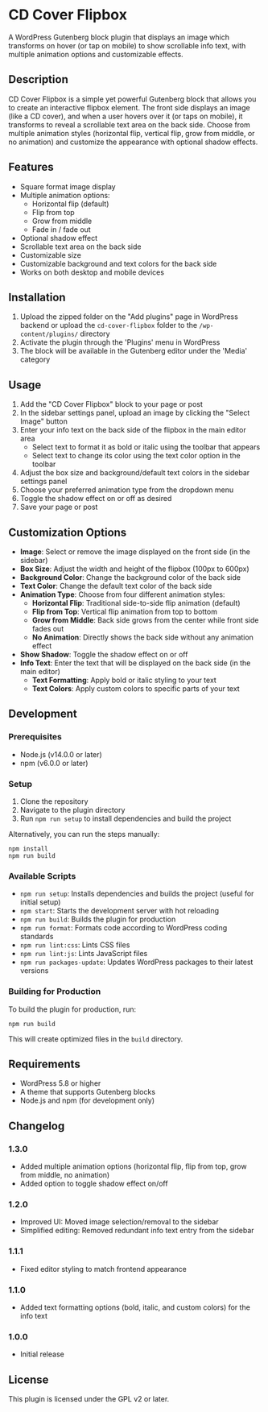 # CD Cover Flipbox

A WordPress Gutenberg block plugin that displays an image which transforms on hover (or tap on mobile) to show scrollable info text, with multiple animation options and customizable effects.

## Description

CD Cover Flipbox is a simple yet powerful Gutenberg block that allows you to create an interactive flipbox element. The front side displays an image (like a CD cover), and when a user hovers over it (or taps on mobile), it transforms to reveal a scrollable text area on the back side. Choose from multiple animation styles (horizontal flip, vertical flip, grow from middle, or no animation) and customize the appearance with optional shadow effects.

## Features

- Square format image display
- Multiple animation options:
  - Horizontal flip (default)
  - Flip from top
  - Grow from middle
  - Fade in / fade out
- Optional shadow effect
- Scrollable text area on the back side
- Customizable size
- Customizable background and text colors for the back side
- Works on both desktop and mobile devices


## Installation

1. Upload the zipped folder on the "Add plugins" page in WordPress backend or upload the `cd-cover-flipbox` folder to the `/wp-content/plugins/` directory 
2. Activate the plugin through the 'Plugins' menu in WordPress
3. The block will be available in the Gutenberg editor under the 'Media' category

## Usage

1. Add the "CD Cover Flipbox" block to your page or post
2. In the sidebar settings panel, upload an image by clicking the "Select Image" button
3. Enter your info text on the back side of the flipbox in the main editor area
   - Select text to format it as bold or italic using the toolbar that appears
   - Select text to change its color using the text color option in the toolbar
4. Adjust the box size and background/default text colors in the sidebar settings panel
5. Choose your preferred animation type from the dropdown menu
6. Toggle the shadow effect on or off as desired
7. Save your page or post

## Customization Options

- **Image**: Select or remove the image displayed on the front side (in the sidebar)
- **Box Size**: Adjust the width and height of the flipbox (100px to 600px)
- **Background Color**: Change the background color of the back side
- **Text Color**: Change the default text color of the back side
- **Animation Type**: Choose from four different animation styles:
  - **Horizontal Flip**: Traditional side-to-side flip animation (default)
  - **Flip from Top**: Vertical flip animation from top to bottom
  - **Grow from Middle**: Back side grows from the center while front side fades out
  - **No Animation**: Directly shows the back side without any animation effect
- **Show Shadow**: Toggle the shadow effect on or off
- **Info Text**: Enter the text that will be displayed on the back side (in the main editor)
  - **Text Formatting**: Apply bold or italic styling to your text
  - **Text Colors**: Apply custom colors to specific parts of your text

## Development

### Prerequisites

- Node.js (v14.0.0 or later)
- npm (v6.0.0 or later)

### Setup

1. Clone the repository
2. Navigate to the plugin directory
3. Run `npm run setup` to install dependencies and build the project

Alternatively, you can run the steps manually:
```
npm install
npm run build
```

### Available Scripts

- `npm run setup`: Installs dependencies and builds the project (useful for initial setup)
- `npm start`: Starts the development server with hot reloading
- `npm run build`: Builds the plugin for production
- `npm run format`: Formats code according to WordPress coding standards
- `npm run lint:css`: Lints CSS files
- `npm run lint:js`: Lints JavaScript files
- `npm run packages-update`: Updates WordPress packages to their latest versions

### Building for Production

To build the plugin for production, run:

```
npm run build
```

This will create optimized files in the `build` directory.

## Requirements

- WordPress 5.8 or higher
- A theme that supports Gutenberg blocks
- Node.js and npm (for development only)

## Changelog

### 1.3.0
- Added multiple animation options (horizontal flip, flip from top, grow from middle, no animation)
- Added option to toggle shadow effect on/off

### 1.2.0
- Improved UI: Moved image selection/removal to the sidebar
- Simplified editing: Removed redundant info text entry from the sidebar

### 1.1.1
- Fixed editor styling to match frontend appearance

### 1.1.0
- Added text formatting options (bold, italic, and custom colors) for the info text

### 1.0.0
- Initial release

## License

This plugin is licensed under the GPL v2 or later.
